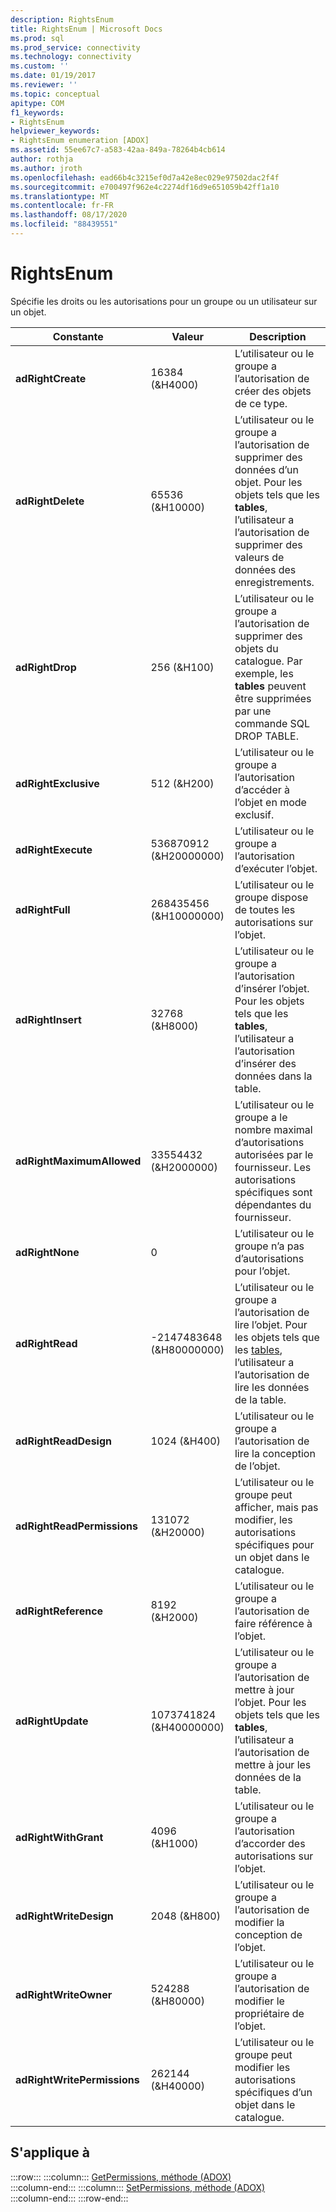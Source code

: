 ```yaml
---
description: RightsEnum
title: RightsEnum | Microsoft Docs
ms.prod: sql
ms.prod_service: connectivity
ms.technology: connectivity
ms.custom: ''
ms.date: 01/19/2017
ms.reviewer: ''
ms.topic: conceptual
apitype: COM
f1_keywords:
- RightsEnum
helpviewer_keywords:
- RightsEnum enumeration [ADOX]
ms.assetid: 55ee67c7-a583-42aa-849a-78264b4cb614
author: rothja
ms.author: jroth
ms.openlocfilehash: ead66b4c3215ef0d7a42e8ec029e97502dac2f4f
ms.sourcegitcommit: e700497f962e4c2274df16d9e651059b42ff1a10
ms.translationtype: MT
ms.contentlocale: fr-FR
ms.lasthandoff: 08/17/2020
ms.locfileid: "88439551"
---
```

# <a name="rightsenum"></a>RightsEnum
Spécifie les droits ou les autorisations pour un groupe ou un utilisateur sur un objet.  
  
|Constante|Valeur|Description|  
|--------------|-----------|-----------------|  
|**adRightCreate**|16384 (&H4000)|L’utilisateur ou le groupe a l’autorisation de créer des objets de ce type.|  
|**adRightDelete**|65536 (&H10000)|L’utilisateur ou le groupe a l’autorisation de supprimer des données d’un objet. Pour les objets tels que les **tables**, l’utilisateur a l’autorisation de supprimer des valeurs de données des enregistrements.|  
|**adRightDrop**|256 (&H100)|L’utilisateur ou le groupe a l’autorisation de supprimer des objets du catalogue. Par exemple, les **tables** peuvent être supprimées par une commande SQL DROP TABLE.|  
|**adRightExclusive**|512 (&H200)|L’utilisateur ou le groupe a l’autorisation d’accéder à l’objet en mode exclusif.|  
|**adRightExecute**|536870912 (&H20000000)|L’utilisateur ou le groupe a l’autorisation d’exécuter l’objet.|  
|**adRightFull**|268435456 (&H10000000)|L’utilisateur ou le groupe dispose de toutes les autorisations sur l’objet.|  
|**adRightInsert**|32768 (&H8000)|L’utilisateur ou le groupe a l’autorisation d’insérer l’objet. Pour les objets tels que les **tables**, l’utilisateur a l’autorisation d’insérer des données dans la table.|  
|**adRightMaximumAllowed**|33554432 (&H2000000)|L’utilisateur ou le groupe a le nombre maximal d’autorisations autorisées par le fournisseur. Les autorisations spécifiques sont dépendantes du fournisseur.|  
|**adRightNone**|0|L’utilisateur ou le groupe n’a pas d’autorisations pour l’objet.|  
|**adRightRead**|-2147483648 (&H80000000)|L’utilisateur ou le groupe a l’autorisation de lire l’objet. Pour les objets tels que les [tables](../../../ado/reference/adox-api/table-object-adox.md), l’utilisateur a l’autorisation de lire les données de la table.|  
|**adRightReadDesign**|1024 (&H400)|L’utilisateur ou le groupe a l’autorisation de lire la conception de l’objet.|  
|**adRightReadPermissions**|131072 (&H20000)|L’utilisateur ou le groupe peut afficher, mais pas modifier, les autorisations spécifiques pour un objet dans le catalogue.|  
|**adRightReference**|8192 (&H2000)|L’utilisateur ou le groupe a l’autorisation de faire référence à l’objet.|  
|**adRightUpdate**|1073741824 (&H40000000)|L’utilisateur ou le groupe a l’autorisation de mettre à jour l’objet. Pour les objets tels que les **tables**, l’utilisateur a l’autorisation de mettre à jour les données de la table.|  
|**adRightWithGrant**|4096 (&H1000)|L’utilisateur ou le groupe a l’autorisation d’accorder des autorisations sur l’objet.|  
|**adRightWriteDesign**|2048 (&H800)|L’utilisateur ou le groupe a l’autorisation de modifier la conception de l’objet.|  
|**adRightWriteOwner**|524288 (&H80000)|L’utilisateur ou le groupe a l’autorisation de modifier le propriétaire de l’objet.|  
|**adRightWritePermissions**|262144 (&H40000)|L’utilisateur ou le groupe peut modifier les autorisations spécifiques d’un objet dans le catalogue.|  
  
## <a name="applies-to"></a>S'applique à  

:::row:::
    :::column:::
        [GetPermissions, méthode (ADOX)](../../../ado/reference/adox-api/getpermissions-method-adox.md)  
    :::column-end:::
    :::column:::
        [SetPermissions, méthode (ADOX)](../../../ado/reference/adox-api/setpermissions-method-adox.md)  
    :::column-end:::
:::row-end:::
